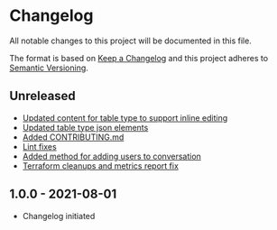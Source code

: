 # Changelog

All notable changes to this project will be documented in this file.

The format is based on [Keep a Changelog](http://keepachangelog.com/en/1.0.0/)
and this project adheres to [Semantic Versioning](http://semver.org/spec/v2.0.0.html).

## Unreleased

- [Updated content for table type to support inline editing](8197e55abd9f5e0b6d259e6ff8555274db9ac420)
- [Updated table type json elements](1382f4f017d0d03b267c1216256d4f3875232a09)
- [Added CONTRIBUTING.md](9219219248105e44da35fe1204514733a885fd96)
- [Lint fixes](5798a2c77b0dc4995e2ba054874003e322b2dada)
- [Added method for adding users to conversation](844dbf6aa8d227a173000f5f9d847ad1b526e09f)
- [Terraform cleanups and metrics report fix](9387d47183051d2bbb2daae8589730c79a12ed71)

## 1.0.0 - 2021-08-01

- Changelog initiated

